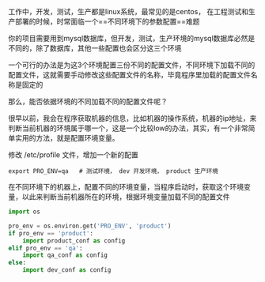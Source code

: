 工作中，开发，测试，生产都是linux系统，最常见的是centos， 在工程测试和生产部署的时候，时常面临一个==不同环境下的参数配置==难题



你的项目需要用到mysql数据库，但开发，测试，生产环境的mysql数据库必然是不同的，除了数据库，其他一些配置也会区分这三个环境



一个可行的办法是为这3个环境配置三份不同的配置文件，不同环境下加载不同的配置文件，这就需要手动修改这些配置文件的名称，毕竟程序里加载的配置文件名称是固定的



那么，能否依据环境的不同加载不同的配置文件呢？

很早以前，我会在程序获取机器的信息，比如机器的操作系统，机器的ip地址，来判断当前机器的环境属于哪一个，这是一个比较low的办法，其实，有一个非常简单实用的方法，就是配置环境变量。



修改 /etc/profile 文件，增加一个新的配置

```shell
export PRO_ENV=qa   # 测试环境， dev 开发环境， product 生产环境
```

在不同环境下的机器上，配置不同的环境变量，当程序启动时，获取这个环境变量，以此来判断当前机器所在的环境，根据环境变量加载不同的配置文件

```python
import os

pro_env = os.environ.get('PRO_ENV', 'product')
if pro_env == 'product':
    import product_conf as config
elif pro_env == 'qa':
    import qa_conf as config
else:
    import dev_conf as config
```